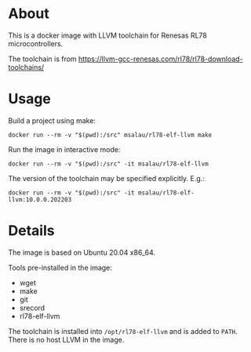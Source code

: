 # About

This is a docker image with LLVM toolchain for Renesas RL78 microcontrollers.

The toolchain is from https://llvm-gcc-renesas.com/rl78/rl78-download-toolchains/

# Usage

Build a project using make:
```
docker run --rm -v "$(pwd):/src" msalau/rl78-elf-llvm make
```
Run the image in interactive mode:
```
docker run --rm -v "$(pwd):/src" -it msalau/rl78-elf-llvm
```

The version of the toolchain may be specified explicitly. E.g.:
```
docker run --rm -v "$(pwd):/src" -it msalau/rl78-elf-llvm:10.0.0.202203
```

# Details
The image is based on Ubuntu 20.04 x86_64.

Tools pre-installed in the image:
* wget
* make
* git
* srecord
* rl78-elf-llvm

The toolchain is installed into `/opt/rl78-elf-llvm` and is added to `PATH`.
There is no host LLVM in the image.
